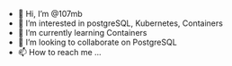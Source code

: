 - 👋 Hi, I’m @107mb
- 👀 I’m interested in postgreSQL, Kubernetes, Containers
- 🌱 I’m currently learning Containers
- 💞️ I’m looking to collaborate on PostgreSQL
- 📫 How to reach me ...

<!---
107mb/107mb is a ✨ special ✨ repository because its `README.md` (this file) appears on your GitHub profile.
You can click the Preview link to take a look at your changes.
--->
